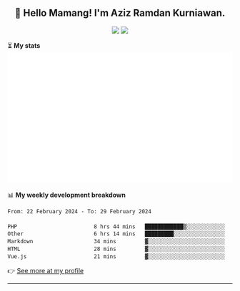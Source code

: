 <h2 align="center">👋 Hello Mamang! I'm Aziz Ramdan Kurniawan.</h2>  
<p align="center">
  <img src="https://komarev.com/ghpvc/?username=azizramdan">
  <img src="https://wakatime.com/badge/user/90056fa0-4c31-4eca-954e-2a3ac05896f9.svg">
</p>
    
⏳ **My stats**  
![](https://raw.githubusercontent.com/azizramdan/github-stats/master/generated/overview.svg#gh-dark-mode-only)

📊 **My weekly development breakdown**
<!--START_SECTION:waka-->

```txt
From: 22 February 2024 - To: 29 February 2024

PHP                        8 hrs 44 mins   ████████████▒░░░░░░░░░░░░   49.65 %
Other                      6 hrs 14 mins   █████████░░░░░░░░░░░░░░░░   35.51 %
Markdown                   34 mins         ▓░░░░░░░░░░░░░░░░░░░░░░░░   03.28 %
HTML                       28 mins         ▓░░░░░░░░░░░░░░░░░░░░░░░░   02.70 %
Vue.js                     21 mins         ▓░░░░░░░░░░░░░░░░░░░░░░░░   02.01 %
```

<!--END_SECTION:waka-->
👉 [See more at my profile](https://wakatime.com/@azizramdan)
***
